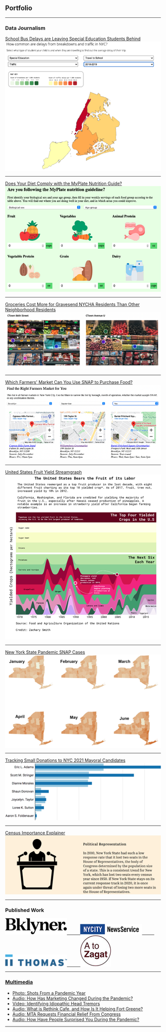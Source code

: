 ## Portfolio

---

### Data Journalism

[School Bus Delays are Leaving Special Education Students Behind](https://annadeen2.github.io/coding-final-2/)
<img src="images/bus-qgis.png?raw=true"/>

---
[Does Your Diet Comply with the MyPlate Nutrition Guide?](https://zacharysmith90.github.io/ctn-myplate-calculator/)
<img src="images/myplate-calc.png?raw=true"/>

---
[Groceries Cost More for Gravesend NYCHA Residents Than Other Neighborhood Residents](https://zacharysmith90.github.io/grocery-annotate/)
<img src="images/grocery-annotate.png?raw=true"/>

---
[Which Farmers' Market Can You Use SNAP to Purchase Food?](https://www.nycitynewsservice.com/2021/04/nyc-farmers-market-accepting-snap-beneifits/)
<img src="images/farm-filter.png?raw=true"/>

---
[United States Fruit Yield Streamgraph](https://raw.githubusercontent.com/zacharysmith90/zacharysmith90.github.io/master/images/cropsyield_finalDesktop_v2.png)
<img src="images/cropsyield_finalDesktop_v2.png?raw=true"/>

---
[New York State Pandemic SNAP Cases](https://zacharysmith90.github.io/newyork-snap/)
<img src="images/snapmap.png?raw=true"/>

---
[Tracking Small Donations to NYC 2021 Mayoral Candidates](https://zacharysmith90.github.io/mayorsmalldonor/)
<img src="images/smalldonor.png?raw=true"/>

---
[Census Importance Explainer](https://zacharysmith90.github.io/censusicon/)
<img src="images/census.png?raw=true"/>

---

### Published Work

<a href="https://bklyner.com/author/zachary-smith/">
<img src="images/bklyner.png" width="200" alt="Bklyner">&nbsp;&nbsp;&nbsp;&nbsp;&nbsp;&nbsp;&nbsp;&nbsp;&nbsp;&nbsp;
<a href="http://nextnewyork.nycitynewsservice.com/cooped-up-new-yorkers-find-escape-in-outdoor-art/">
<img src="images/nycitynewsservice.png" width="200" alt="NYCity News Service">&nbsp;&nbsp;&nbsp;&nbsp;&nbsp;&nbsp;&nbsp;&nbsp;&nbsp;&nbsp;
<a href="https://blog.thomasnet.com/author/zachary-smith">
<img src="images/Thomas.png" width="200" alt="Thomas">&nbsp;&nbsp;&nbsp;&nbsp;&nbsp;&nbsp;&nbsp;&nbsp;&nbsp;&nbsp;
<a href="https://www.atozagat.com)">
<img src="images/atozagat.jpg" height="100" alt="A to Zagat">



---

### Multimedia

- [Photo: Shots From a Pandemic Year](https://www.nycitynewsservice.com/2021/03/photos-from-covid-pandemic-year/)
- [Audio: How Has Marketing Changed During the Pandemic?](https://soundcloud.com/zackms/marketing-during-the-pandemic/s-i25b7FhZGlu)
- [Video: Identifying Idiopathic Head Tremors](https://youtu.be/8bLp2uxmsEM)
- [Audio: What is Rethink Cafe, and How Is It Helping Fort Greene?](https://soundcloud.com/zackms/what-is-rethink-cafe/s-uivvWkhBRiR)
- [Audio: MTA Requests Financial Relief From Congress](https://soundcloud.com/zackms/0910smithvoicer)
- [Audio: How Have People Surprised You During the Pandemic?](https://soundcloud.com/zackms/how-have-people-surprised-you-during-the-pandemic/s-GiHzsfoTzcX)


---
